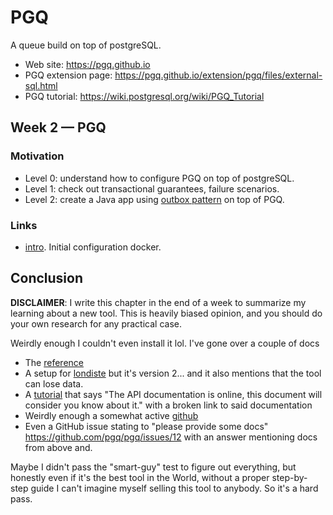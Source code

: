 # PGQ

A queue build on top of postgreSQL.

- Web site: https://pgq.github.io
- PGQ extension page: https://pgq.github.io/extension/pgq/files/external-sql.html
- PGQ tutorial: https://wiki.postgresql.org/wiki/PGQ_Tutorial

## Week 2 — PGQ

### Motivation

- Level 0: understand how to configure PGQ on top of postgreSQL. 
- Level 1: check out transactional guarantees, failure scenarios.
- Level 2: create a Java app using [outbox pattern](https://microservices.io/patterns/data/transactional-outbox.html) on 
top of PGQ.

### Links

- [intro](./intro). Initial configuration docker.

## Conclusion

**DISCLAIMER**: I write this chapter in the end of a week to summarize my learning about a new tool. This is heavily biased
opinion, and you should do your own research for any practical case.

Weirdly enough I couldn't even install it lol. I've gone over a couple of docs
- The [reference](https://pgq.github.io/extension/pgq/files/external-sql.html) 
- A setup for [londiste](https://wiki.postgresql.org/wiki/Londiste_Tutorial_(Skytools_2)#The_ticker_daemon) but it's 
version 2... and it also mentions that the tool can lose data.
- A [tutorial](https://wiki.postgresql.org/wiki/PGQ_Tutorial) that says "The API documentation is online, this document will consider you know about it." with a broken
link to said documentation 
- Weirdly enough a somewhat active [github](https://github.com/pgq/pgq)
- Even a GitHub issue stating to "please provide some docs" https://github.com/pgq/pgq/issues/12 with an answer mentioning 
docs from above and.

Maybe I didn't pass the "smart-guy" test to figure out everything, but honestly even if it's the best tool in the World, 
without a proper step-by-step guide I can't imagine myself selling this tool to anybody. So it's a hard pass. 
